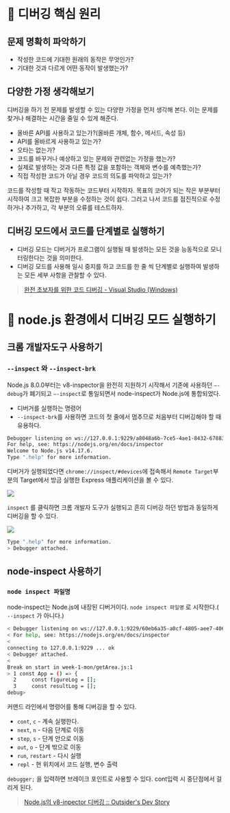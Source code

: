 # 👾 디버깅 핵심 원리

## 문제 명확히 파악하기

- 작성한 코드에 기대한 원래의 동작은 무엇인가?
- 기대한 것과 다르게 어떤 동작이 발생했는가?

## 다양한 가정 생각해보기

디버깅을 하기 전 문제를 발생할 수 있는 다양한 가정을 먼저 생각해 본다. 이는 문제를 찾거나 해결하는 시간을 줄일 수 있게 해준다.
> 
- 올바른 API를 사용하고 있는가?(올바른 개체, 함수, 메서드, 속성 등)
- API를 올바르게 사용하고 있는가?
- 오타는 없는가?
- 코드를 바꾸거나 예상하고 있는 문제와 관련없는 가정을 했는가?
- 실제로 발생하는 것과 다른 특정 값을 포함하는 객체와 변수를 예측했는가?
- 직접 작성한 코드가 아닐 경우 코드의 의도를 파악하고 있는가?

코드를 작성할 때 작고 작동하는 코드부터 시작하자. 목표의 코어가 되는 작은 부분부터 시작하여 크고 복잡한 부분을 수정하는 것이 쉽다. 그러고 나서 코드를 점진적으로 수정하거나 추가하고, 각 부분의 오류를 테스트하자.

## 디버깅 모드에서 코드를 단계별로 실행하기

- 디버깅 모드는 디버거가 프로그램이 실행될 때 발생하는 모든 것을 능동적으로 모니터링한다는 것을 의미한다.
- 디버깅 모드를 사용해 일시 중지를 하고 코드를 한 줄 씩 단계별로 실행하여 발생하는 모든 세부 사항을 관찰할 수 있다.

> [완전 초보자를 위한 코드 디버깅 - Visual Studio (Windows)](https://docs.microsoft.com/ko-kr/visualstudio/debugger/debugging-absolute-beginners?view=vs-2019&tabs=csharp)

# 📒 node.js 환경에서 디버깅 모드 실행하기

## 크롬 개발자도구 사용하기

### `--inspect` 와 `--inspect-brk`

Node.js 8.0.0부터는 v8-inspector을 완전히 지원하기 시작해서 기존에 사용하던 `—-debug`가 폐기되고 `—-inspect`로 통일되면서 node-inspect가 Node.js에 통합되었다.

- 디버거를 실행하는 명령어
- `--inspect-brk`를 사용하면 코드의 첫 줄에서 멈추므로 처음부터 디버깅해야 할 때 유용하다.

```bash
Debugger listening on ws://127.0.0.1:9229/a8048a6b-7ce5-4ae1-8432-67883b3c5225
For help, see: https://nodejs.org/en/docs/inspector
Welcome to Node.js v14.17.6.
Type ".help" for more information.
```

디버거가 실행되었다면 `chrome://inspect/#devices`에 접속해서 `Remote Target`부분의 Target에서 방금 실행한 Express 애플리케이션을 볼 수 있다.

![](https://images.velog.io/images/moon-yerim/post/f73ff113-c25f-44b2-93d4-10c1b817ddbd/%E1%84%89%E1%85%B3%E1%84%8F%E1%85%B3%E1%84%85%E1%85%B5%E1%86%AB%E1%84%89%E1%85%A3%E1%86%BA%202021-11-02%20%E1%84%8B%E1%85%A9%E1%84%92%E1%85%AE%206.32.24.png)

`inspect` 를 클릭하면 크롬 개발자 도구가 실행되고 흔히 디버깅 하던 방법과 동일하게 디버깅을 할 수 있다.

![](https://images.velog.io/images/moon-yerim/post/ff18d009-e163-4730-86d0-a8947aa5bd8d/%E1%84%89%E1%85%B3%E1%84%8F%E1%85%B3%E1%84%85%E1%85%B5%E1%86%AB%E1%84%89%E1%85%A3%E1%86%BA%202021-11-02%20%E1%84%8B%E1%85%A9%E1%84%92%E1%85%AE%206.47.51.png)

```bash
Type ".help" for more information.
> Debugger attached.
```

## node-inspect 사용하기

### `node inspect 파일명`

node-inspect는 Node.js에 내장된 디버거이다. `node inspect 파일명` 로 시작한다.( `--inspect` 가 아니다.)

```bash
< Debugger listening on ws://127.0.0.1:9229/60eb6a35-a0cf-4805-aee7-406295daf995
< For help, see: https://nodejs.org/en/docs/inspector
< 
connecting to 127.0.0.1:9229 ... ok
< Debugger attached.
< 
Break on start in week-1-mon/getArea.js:1
> 1 const App = () => {
  2     const figureLog = [];
  3     const resultLog = [];
debug>
```

커맨드 라인에서 명령어를 통해 디버깅을 할 수 있다.

- `cont`, `c` - 계속 실행한다.
- `next`, `n` - 다음 단계로 이동
- `step`, `s` - 단계 안으로 이동
- `out`, `o` - 단계 밖으로 이동
- `run`, `restart` - 다시 실행
- `repl` - 현 위치에서 코드 실행, 변수 출력

`debugger;` 을 입력하면 브레이크 포인트로 사용할 수 있다. cont입력 시 중단점에서 걸리게 된다.

> [Node.js의 v8-inpector 디버깅 :: Outsider's Dev Story](https://blog.outsider.ne.kr/1307)